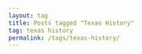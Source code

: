 ```yaml
---
layout: tag
title: Posts tagged "Texas History"
tag: texas history
permalink: /tags/texas-history/
---
```

